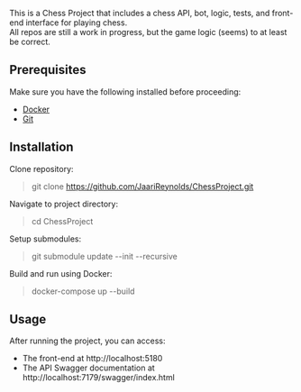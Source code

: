 This is a Chess Project that includes a chess API, bot, logic, tests, and front-end interface for playing chess. <br>
All repos are still a work in progress, but the game logic (seems) to at least be correct.

## Prerequisites
Make sure you have the following installed before proceeding:
* [Docker](https://www.docker.com/)
* [Git](https://git-scm.com/)

## Installation
Clone repository: 
> git clone https://github.com/JaariReynolds/ChessProject.git

Navigate to project directory:
> cd ChessProject

Setup submodules:
> git submodule update --init --recursive

Build and run using Docker: 
> docker-compose up --build

## Usage
After running the project, you can access:
* The front-end at http://localhost:5180 
* The API Swagger documentation at http://localhost:7179/swagger/index.html

